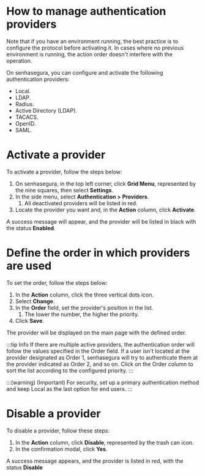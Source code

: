 # How to manage authentication providers

Note that if you have an environment running, the best practice is to configure the protocol before activating it. In cases where no previous environment is running, the action order doesn't interfere with the operation.

On senhasegura, you can configure and activate the following authentication providers:

* Local.
* LDAP.
* Radius.
* Active Directory (LDAP).
* TACACS.
* OpenID.
* SAML.

# Activate a provider

To activate a provider, follow the steps below:

1. On senhasegura, in the top left corner, click **Grid Menu**, represented by the nine squares, then select **Settings**.
2. In the side menu, select **Authentication > Providers**.
   1. All deactivated providers will be listed in red.
3. Locate the provider you want and, in the **Action** column, click **Activate**.

A success message will appear, and the provider will be listed in black with the status **Enabled**.

# Define the order in which providers are used

To set the order, follow the steps below:

1. In the **Action** column, click the three vertical dots icon.
2. Select **Change**.
3. In the **Order** field, set the provider's position in the list.
   1. The lower the number, the higher the priority.
4. Click **Save**.

The provider will be displayed on the main page with the defined order.

:::tip Info
If there are multiple active providers, the authentication order will follow the values specified in the Order field. If a user isn't located at the provider designated as Order 1, senhasegura will try to authenticate them at the provider indicated as Order 2, and so on. Click on the Order column to sort the list according to the configured priority.
:::

:::(warning) (Important)
For security, set up a primary authentication method and keep Local as the last option for end users.
:::

# Disable a provider

To disable a provider, follow these steps:

1. In the **Action** column, click **Disable**, represented by the trash can icon.
2. In the confirmation modal, click **Yes**.

A success message appears, and the provider is listed in red, with the status **Disable**
